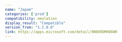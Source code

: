 ```yaml
---
name: "Japam"
categories: ['prod']
compatibility: emulation
display_result: "Compatible"
version_from: "1.2.0.0"
link: https://apps.microsoft.com/detail/9N089DMHD6W0
---
```

